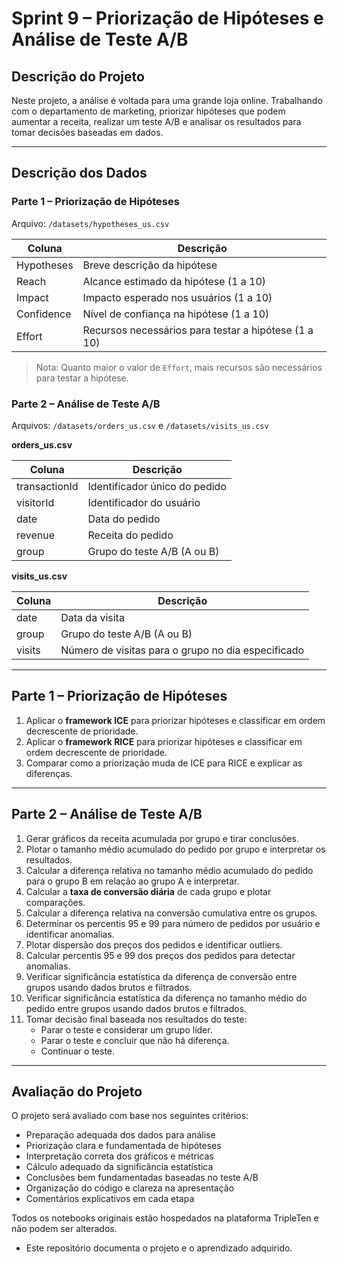 # Sprint 9 – Priorização de Hipóteses e Análise de Teste A/B

## Descrição do Projeto

Neste projeto, a análise é voltada para uma grande loja online. Trabalhando com o departamento de marketing, priorizar hipóteses que podem aumentar a receita, realizar um teste A/B e analisar os resultados para tomar decisões baseadas em dados.

---

## Descrição dos Dados

### Parte 1 – Priorização de Hipóteses

Arquivo: `/datasets/hypotheses_us.csv`

| Coluna      | Descrição |
|------------|-----------|
| Hypotheses | Breve descrição da hipótese |
| Reach      | Alcance estimado da hipótese (1 a 10) |
| Impact     | Impacto esperado nos usuários (1 a 10) |
| Confidence | Nível de confiança na hipótese (1 a 10) |
| Effort     | Recursos necessários para testar a hipótese (1 a 10) |

> Nota: Quanto maior o valor de `Effort`, mais recursos são necessários para testar a hipótese.

### Parte 2 – Análise de Teste A/B

Arquivos: `/datasets/orders_us.csv` e `/datasets/visits_us.csv`

**orders_us.csv**

| Coluna       | Descrição |
|--------------|-----------|
| transactionId | Identificador único do pedido |
| visitorId    | Identificador do usuário |
| date         | Data do pedido |
| revenue      | Receita do pedido |
| group        | Grupo do teste A/B (A ou B) |

**visits_us.csv**

| Coluna | Descrição |
|--------|-----------|
| date   | Data da visita |
| group  | Grupo do teste A/B (A ou B) |
| visits | Número de visitas para o grupo no dia especificado |


---

## Parte 1 – Priorização de Hipóteses

1. Aplicar o **framework ICE** para priorizar hipóteses e classificar em ordem decrescente de prioridade.
2. Aplicar o **framework RICE** para priorizar hipóteses e classificar em ordem decrescente de prioridade.
3. Comparar como a priorização muda de ICE para RICE e explicar as diferenças.

---

## Parte 2 – Análise de Teste A/B

1. Gerar gráficos da receita acumulada por grupo e tirar conclusões.
2. Plotar o tamanho médio acumulado do pedido por grupo e interpretar os resultados.
3. Calcular a diferença relativa no tamanho médio acumulado do pedido para o grupo B em relação ao grupo A e interpretar.
4. Calcular a **taxa de conversão diária** de cada grupo e plotar comparações.
5. Calcular a diferença relativa na conversão cumulativa entre os grupos.
6. Determinar os percentis 95 e 99 para número de pedidos por usuário e identificar anomalias.
7. Plotar dispersão dos preços dos pedidos e identificar outliers.
8. Calcular percentis 95 e 99 dos preços dos pedidos para detectar anomalias.
9. Verificar significância estatística da diferença de conversão entre grupos usando dados brutos e filtrados.
10. Verificar significância estatística da diferença no tamanho médio do pedido entre grupos usando dados brutos e filtrados.
11. Tomar decisão final baseada nos resultados do teste:
    - Parar o teste e considerar um grupo líder.
    - Parar o teste e concluir que não há diferença.
    - Continuar o teste.

---

## Avaliação do Projeto

O projeto será avaliado com base nos seguintes critérios:

- Preparação adequada dos dados para análise
- Priorização clara e fundamentada de hipóteses
- Interpretação correta dos gráficos e métricas
- Cálculo adequado da significância estatística
- Conclusões bem fundamentadas baseadas no teste A/B
- Organização do código e clareza na apresentação
- Comentários explicativos em cada etapa

Todos os notebooks originais estão hospedados na plataforma TripleTen e não podem ser alterados.  
- Este repositório documenta o projeto e o aprendizado adquirido.

